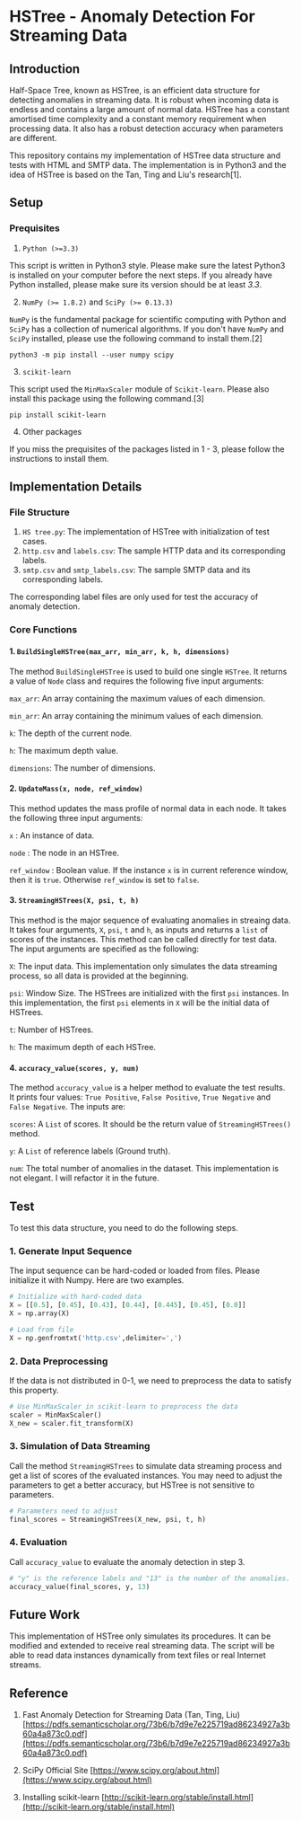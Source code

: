 # HSTree - Anomaly Detection For Streaming Data

## Introduction

Half-Space Tree, known as HSTree, is an efficient data structure for detecting anomalies in streaming data. It is robust when incoming data is endless and contains a large amount of normal data. HSTree has a constant amortised time complexity and a constant memory requirement when processing data. It also has a robust detection accuracy when parameters are different. 

This repository contains my implementation of HSTree data structure and tests with HTML and SMTP data. The implementation is in Python3 and the idea of HSTree is based on the Tan, Ting and Liu's research[1].

## Setup
### Prequisites
1. `Python (>=3.3)`

This script is written in Python3 style. Please make sure the latest Python3 is installed on your computer before the next steps. If you already have Python installed, please make sure its version should be at least *3.3*.

2. `NumPy (>= 1.8.2)` and `SciPy (>= 0.13.3)`

`NumPy` is the fundamental package for scientific computing with Python and `SciPy` has a collection of numerical algorithms. If you don't have `NumPy` and `SciPy` installed, please use the following command to install them.[2]

~~~~
python3 -m pip install --user numpy scipy
~~~~

3. `scikit-learn`

This script used the `MinMaxScaler` module of `Scikit-learn`. Please also install this package using the following command.[3]

~~~
pip install scikit-learn
~~~

4. Other packages

If you miss the prequisites of the packages listed in 1 - 3, please follow the instructions to install them.

## Implementation Details
### File Structure
1. `HS tree.py`: The implementation of HSTree with initialization of test cases.
2. `http.csv` and `labels.csv`: The sample HTTP data and its corresponding labels.
3. `smtp.csv` and `smtp_labels.csv`: The sample SMTP data and its corresponding labels.

The corresponding label files are only used for test the accuracy of anomaly detection.

### Core Functions
#### 1. `BuildSingleHSTree(max_arr, min_arr, k, h, dimensions)`
The method `BuildSingleHSTree` is used to build one single `HSTree`. It returns a value of `Node` class and requires the following five input arguments:

`max_arr`: An array containing the maximum values of each dimension.

`min_arr`: An array containing the minimum values of each dimension.

`k`: The depth of the current node.

`h`: The maximum depth value.

`dimensions`: The number of dimensions.

#### 2. `UpdateMass(x, node, ref_window)`
This method updates the mass profile of normal data in each node. It takes the following three input arguments:

`x` : An instance of data.

`node` : The node in an HSTree.

`ref_window` : Boolean value. If the instance `x` is in current reference window, then it is `true`. Otherwise `ref_window` is set to `false`.

#### 3. `StreamingHSTrees(X, psi, t, h)`
This method is the major sequence of evaluating anomalies in streaing data. It takes four arguments, `X`, `psi`, `t` and `h`, as inputs and returns a `list` of scores of the instances. This method can be called directly for test data. The input arguments are specified as the following:

 `X`: The input data. This implementation only simulates the data streaming process, so all data is provided at the beginning.

`psi`: Window Size. The HSTrees are initialized with the first `psi` instances. In this implementation, the first `psi` elements in `X` will be the initial data of HSTrees.

`t`: Number of HSTrees. 

`h`: The maximum depth of each HSTree.

#### 4. `accuracy_value(scores, y, num)`
The method `accuracy_value` is a helper method to evaluate the test results. It prints four values: `True Positive`, `False Positive`, `True Negative` and `False Negative`. The inputs are:

`scores`: A `List` of scores. It should be the return value of `StreamingHSTrees()` method.

`y`: A `List` of reference labels (Ground truth).

`num`: The total number of anomalies in the dataset. This implementation is not elegant. I will refactor it in the future.

## Test

To test this data structure, you need to do the following steps.

### 1. Generate Input Sequence
The input sequence can be hard-coded or loaded from files. Please initialize it with Numpy. Here are two examples.

~~~~python
# Initialize with hard-coded data
X = [[0.5], [0.45], [0.43], [0.44], [0.445], [0.45], [0.0]]
X = np.array(X)

# Load from file
X = np.genfromtxt('http.csv',delimiter=',')
~~~~

### 2. Data Preprocessing

If the data is not distributed in 0-1, we need to preprocess the data to satisfy this property.

~~~~python
# Use MinMaxScaler in scikit-learn to preprocess the data 
scaler = MinMaxScaler()
X_new = scaler.fit_transform(X)
~~~~

### 3. Simulation of Data Streaming

Call the method `StreamingHSTrees` to simulate data streaming process and get a list of scores of the evaluated instances. You may need to adjust the parameters to get a better accuracy, but HSTree is not sensitive to parameters.

~~~~python
# Parameters need to adjust
final_scores = StreamingHSTrees(X_new, psi, t, h)
~~~~

### 4. Evaluation

Call `accuracy_value` to evaluate the anomaly detection in step 3.

~~~~python
# "y" is the reference labels and "13" is the number of the anomalies.
accuracy_value(final_scores, y, 13)
~~~~

## Future Work

This implementation of HSTree only simulates its procedures. It can be modified and extended to receive real streaming data. The script will be able to read data instances dynamically from text files or real Internet streams.

## Reference
1. Fast Anomaly Detection for Streaming Data (Tan, Ting, Liu) [https://pdfs.semanticscholar.org/73b6/b7d9e7e225719ad86234927a3b60a4a873c0.pdf](https://pdfs.semanticscholar.org/73b6/b7d9e7e225719ad86234927a3b60a4a873c0.pdf)

2. SciPy Official Site [https://www.scipy.org/about.html](https://www.scipy.org/about.html)

3. Installing scikit-learn [http://scikit-learn.org/stable/install.html](http://scikit-learn.org/stable/install.html)

